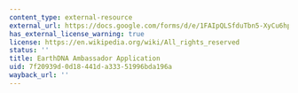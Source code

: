 ```yaml
---
content_type: external-resource
external_url: https://docs.google.com/forms/d/e/1FAIpQLSfduTbn5-XyCu6hpsZzK1E31vgJs8XnpSa8poccsCxKVTxLqw/viewform
has_external_license_warning: true
license: https://en.wikipedia.org/wiki/All_rights_reserved
status: ''
title: EarthDNA Ambassador Application
uid: 7f20939d-0d18-441d-a333-51996bda196a
wayback_url: ''
---
```

